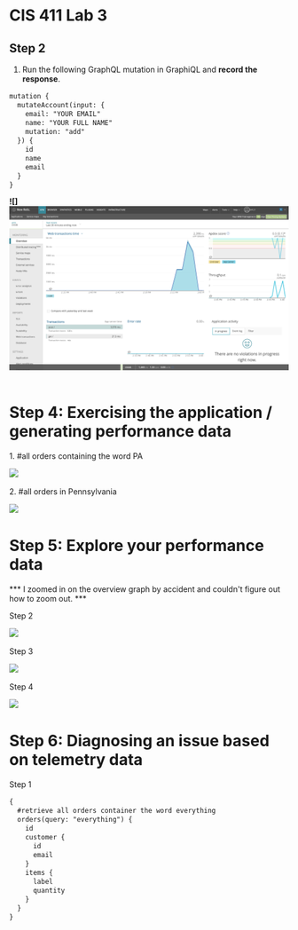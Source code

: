 # CIS 411 Lab 3

## Step 2

1.  Run the following GraphQL mutation in GraphiQL and **record the response**.

```
mutation {
  mutateAccount(input: {
    email: "YOUR EMAIL"
    name: "YOUR FULL NAME"
    mutation: "add"
  }) {
    id
    name
    email
  }
}
```

**![]![alt text](https://github.com/da1238/cis411_lab3/blob/master/labreports/1.png)** 

# Step 4: Exercising the application / generating performance data

1\. #all orders containing the word PA

![](blob:https://euangoddard.github.io/13c790ee-83ef-4d0e-870b-b61d9eabd5e5)

2\. #all orders in Pennsylvania

![](blob:https://euangoddard.github.io/54eab81a-da4d-41e2-bb7e-fac639cfd1aa)

# Step 5: Explore your performance data

*** I zoomed in on the overview graph by accident and couldn't figure out how to zoom out. ***

Step 2

![](blob:https://euangoddard.github.io/d9a8bb3e-063c-4534-8cd0-7a3f437ebbe8)

Step 3

![](blob:https://euangoddard.github.io/19ba4e55-9357-48bc-90a2-928bad724b28)

Step 4

![](blob:https://euangoddard.github.io/6335228a-f317-45b1-bc25-bb72bfe4e776)

# Step 6: Diagnosing an issue based on telemetry data

Step 1   
```
{
  #retrieve all orders container the word everything
  orders(query: "everything") {
    id
    customer {
      id
      email
    }
    items {
      label
      quantity
    }
  }
}
```

